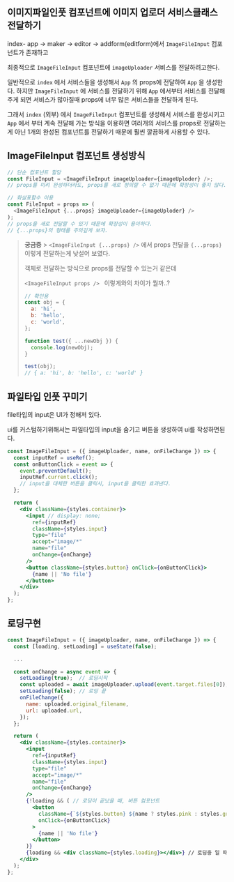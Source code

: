 ## **이미지파일인풋 컴포넌트에 이미지 업로더 서비스클래스 전달하기**

index- app -> maker -> editor -> addform(editform)에서 `ImageFileInput` 컴포넌트가 존재하고

최종적으로 `ImageFileInput` 컴포넌트에 `imageUploader` 서비스를 전달하려고한다.

일반적으로 `index` 에서 서비스들을 생성해서 `App` 의 props에 전달하여 `App` 을 생성한다. 하지만 `ImageFileInput` 에 서비스를 전달하기 위해 `App` 에서부터 서비스를 전달해주게 되면 서비스가 많아질때 props에 너무 많은 서비스들을 전달하게 된다.

그래서 `index` (외부) 에서 `ImageFileInput` 컴포넌트를 생성해서 서비스를 완성시키고 `App` 에서 부터 계속 전달해 가는 방식을 이용하면 여러개의 서비스를 props로 전달하는게 아닌 1개의 완성된 컴포넌트를 전달하기 때문에 훨씬 깔끔하게 사용할 수 있다.

## **ImageFileInput 컴포넌트 생성방식**

```js
// 단순 컴포넌트 할당
const FileInput = <ImageFileInput imageUploader={imageUploder} />;
// props를 미리 완성하더라도, props를 새로 정의할 수 없기 때문에 확장성이 좋지 않다.

// 화살표함수 이용
const FileInput = props => (
  <ImageFileInput {...props} imageUploader={imageUploder} />
);
// props을 새로 전달할 수 있기 때문에 확장성이 용이하다.
// {...props}의 형태를 주의깊게 보자.
```

> **궁금증** > `<ImageFileInput {...props} />` 에서 props 전달을 `{...props}` 이렇게 전달하는게 낮설어 보였다.
>
> 객체로 전달하는 방식으로 props를 전달할 수 있는거 같은데
>
> `<ImageFileInput props /> ` 이렇게와의 차이가 뭘까..?
>
> ```js
> // 확인용
> const obj = {
>   a: 'hi',
>   b: 'hello',
>   c: 'world',
> };
>
> function test({ ...newObj }) {
>   console.log(newObj);
> }
>
> test(obj);
> // { a: 'hi', b: 'hello', c: 'world' }
> ```

## 파일타입 인풋 꾸미기

file타입의 input은 UI가 정해저 있다.

ui를 커스텀하기위해서는 파일타입의 input을 숨기고 버튼을 생성하여 ui를 작성하면된다.

```jsx
const ImageFileInput = ({ imageUploader, name, onFileChange }) => {
  const inputRef = useRef();
  const onButtonClick = event => {
    event.preventDefault();
    inputRef.current.click();
    // input을 대체한 버튼을 클릭시, input을 클릭한 효과낸다.
  };

  return (
    <div className={styles.container}>
      <input // display: none;
        ref={inputRef}
        className={styles.input}
        type="file"
        accept="image/*"
        name="file"
        onChange={onChange}
      />
      <button className={styles.button} onClick={onButtonClick}>
        {name || 'No file'}
      </button>
    </div>
  );
};
```

## 로딩구현

```jsx
const ImageFileInput = ({ imageUploader, name, onFileChange }) => {
  const [loading, setLoading] = useState(false);

  ...

  const onChange = async event => {
    setLoading(true);  // 로딩시작
    const uploaded = await imageUploader.upload(event.target.files[0]);
    setLoading(false); // 로딩 끝
    onFileChange({
      name: uploaded.original_filename,
      url: uploaded.url,
    });
  };

  return (
    <div className={styles.container}>
      <input
        ref={inputRef}
        className={styles.input}
        type="file"
        accept="image/*"
        name="file"
        onChange={onChange}
      />
      {!loading && ( // 로딩이 끝났을 때, 버튼 컴포넌트
        <button
          className={`${styles.button} ${name ? styles.pink : styles.grey}`}
          onClick={onButtonClick}
        >
          {name || 'No file'}
        </button>
      )}
      {loading && <div className={styles.loading}></div>} // 로딩중 일 때, 스피너 컴포넌트
    </div>
  );
};
```
